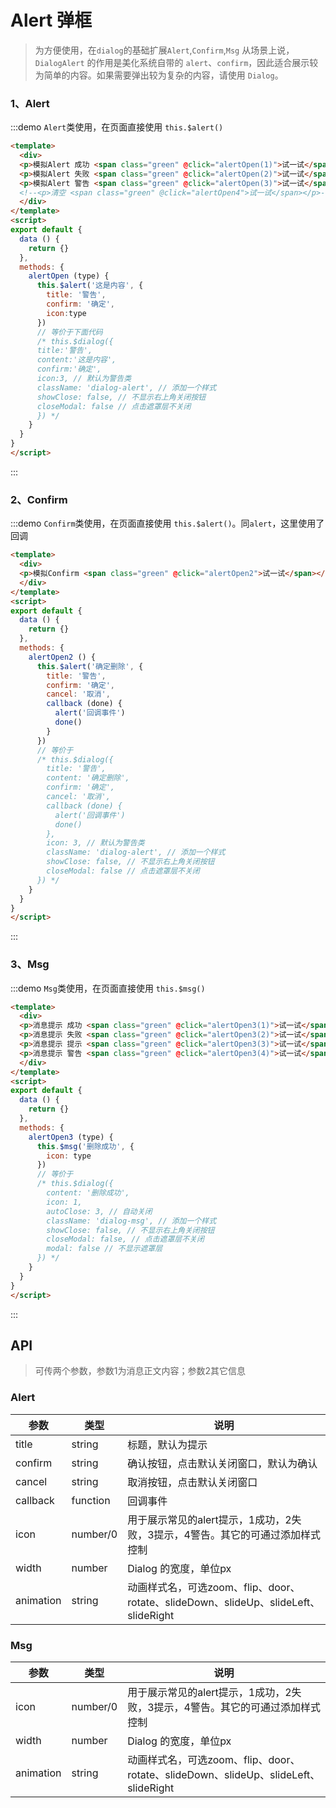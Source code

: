 <!-- Created by 337547038 on 2018/10/23 0023. -->
<script>
export default {
  data () {
    return {}
  },
  methods: {
    alertOpen (type) {
      this.$alert('这是内容', {
        title: '警告',
        confirm: '确定',
        icon: type
      })
      // 等价于下面代码
      /* this.$dialog({
      title:'警告',
      content:'这是内容',
      confirm:'确定',
      icon:3, // 默认为警告类
      className: 'dialog-alert', // 添加一个样式
      showClose: false, // 不显示右上角关闭按钮
      closeModal: false // 点击遮罩层不关闭
      }) */
    },
    alertOpen2 () {
      this.$alert('确定删除', {
        title: '警告',
        confirm: '确定',
        cancel: '取消',
        callback (done) {
          alert('回调事件')
          done()
        }
      })
      // 等价于
      /* this.$dialog({
        title: '警告',
        content: '确定删除',
        confirm: '确定',
        cancel: '取消',
        callback (done) {
          alert('回调事件')
          done()
        },
        icon: 3, // 默认为警告类
        className: 'dialog-alert', // 添加一个样式
        showClose: false, // 不显示右上角关闭按钮
        closeModal: false // 点击遮罩层不关闭
      }) */
    },
    alertOpen3 (type) {
      this.$msg('删除成功/失败/警告提示', {
        icon: type,
        animation:'slideDown'
      })
      // 等价于
      /* this.$dialog({
        content: '删除成功',
        icon: 1,
        autoClose: 3, // 自动关闭
        className: 'dialog-msg', // 添加一个样式
        showClose: false, // 不显示右上角关闭按钮
        closeModal: false, // 点击遮罩层不关闭
        modal: false // 不显示遮罩层
      }) */
    },
    alertOpen4(){
    this.$dialogClear()
    }
  }
}
</script>
# Alert 弹框
> 为方便使用，在`dialog`的基础扩展`Alert`,`Confirm`,`Msg`
>从场景上说，`DialogAlert` 的作用是美化系统自带的 `alert`、`confirm`，因此适合展示较为简单的内容。如果需要弹出较为复杂的内容，请使用 `Dialog`。

### 1、Alert
:::demo `Alert`类使用，在页面直接使用 `this.$alert()`
```html
<template>
  <div>
  <p>模拟Alert 成功 <span class="green" @click="alertOpen(1)">试一试</span></p>
  <p>模拟Alert 失败 <span class="green" @click="alertOpen(2)">试一试</span></p>
  <p>模拟Alert 警告 <span class="green" @click="alertOpen(3)">试一试</span></p>
  <!--<p>清空 <span class="green" @click="alertOpen4">试一试</span></p>-->
  </div>
</template>
<script>
export default {
  data () {
    return {}
  },
  methods: {
    alertOpen (type) {
      this.$alert('这是内容', {
        title: '警告',
        confirm: '确定',
        icon:type
      })
      // 等价于下面代码
      /* this.$dialog({
      title:'警告',
      content:'这是内容',
      confirm:'确定',
      icon:3, // 默认为警告类
      className: 'dialog-alert', // 添加一个样式
      showClose: false, // 不显示右上角关闭按钮
      closeModal: false // 点击遮罩层不关闭
      }) */
    }
  }
}
</script>

```
:::

### 2、Confirm
:::demo `Confirm`类使用，在页面直接使用 `this.$alert()`。同`alert`，这里使用了回调
```html
<template>
  <div>
  <p>模拟Confirm <span class="green" @click="alertOpen2">试一试</span></p>
  </div>
</template>
<script>
export default {
  data () {
    return {}
  },
  methods: {
    alertOpen2 () {
      this.$alert('确定删除', {
        title: '警告',
        confirm: '确定',
        cancel: '取消',
        callback (done) {
          alert('回调事件')
          done()
        }
      })
      // 等价于
      /* this.$dialog({
        title: '警告',
        content: '确定删除',
        confirm: '确定',
        cancel: '取消',
        callback (done) {
          alert('回调事件')
          done()
        },
        icon: 3, // 默认为警告类
        className: 'dialog-alert', // 添加一个样式
        showClose: false, // 不显示右上角关闭按钮
        closeModal: false // 点击遮罩层不关闭
      }) */
    }
  }
}
</script>

```
:::

### 3、Msg
:::demo `Msg`类使用，在页面直接使用 `this.$msg()`
```html
<template>
  <div>
  <p>消息提示 成功 <span class="green" @click="alertOpen3(1)">试一试</span></p>
  <p>消息提示 失败 <span class="green" @click="alertOpen3(2)">试一试</span></p>
  <p>消息提示 提示 <span class="green" @click="alertOpen3(3)">试一试</span></p>
  <p>消息提示 警告 <span class="green" @click="alertOpen3(4)">试一试</span></p>
  </div>
</template>
<script>
export default {
  data () {
    return {}
  },
  methods: {
    alertOpen3 (type) {
      this.$msg('删除成功', {
        icon: type
      })
      // 等价于
      /* this.$dialog({
        content: '删除成功',
        icon: 1,
        autoClose: 3, // 自动关闭
        className: 'dialog-msg', // 添加一个样式
        showClose: false, // 不显示右上角关闭按钮
        closeModal: false, // 点击遮罩层不关闭
        modal: false // 不显示遮罩层
      }) */
    }
  }
}
</script>

```
:::


## API
> 可传两个参数，参数1为消息正文内容；参数2其它信息
### Alert
|参数|类型|说明|
|-|-|-|
|title          | string         |标题，默认为提示|
|confirm        | string         |确认按钮，点击默认关闭窗口，默认为确认|
|cancel         | string         |取消按钮，点击默认关闭窗口|
|callback       |function        |回调事件| 
|icon           | number/0       |用于展示常见的alert提示，1成功，2失败，3提示，4警告。其它的可通过添加样式控制|
|width          | number         |Dialog 的宽度，单位px|
|animation      | string         |动画样式名，可选zoom、flip、door、rotate、slideDown、slideUp、slideLeft、slideRight|


### Msg
|参数|类型|说明|
|-|-|-|
|icon           | number/0       |用于展示常见的alert提示，1成功，2失败，3提示，4警告。其它的可通过添加样式控制|
|width          | number         |Dialog 的宽度，单位px|
|animation      | string         |动画样式名，可选zoom、flip、door、rotate、slideDown、slideUp、slideLeft、slideRight|


